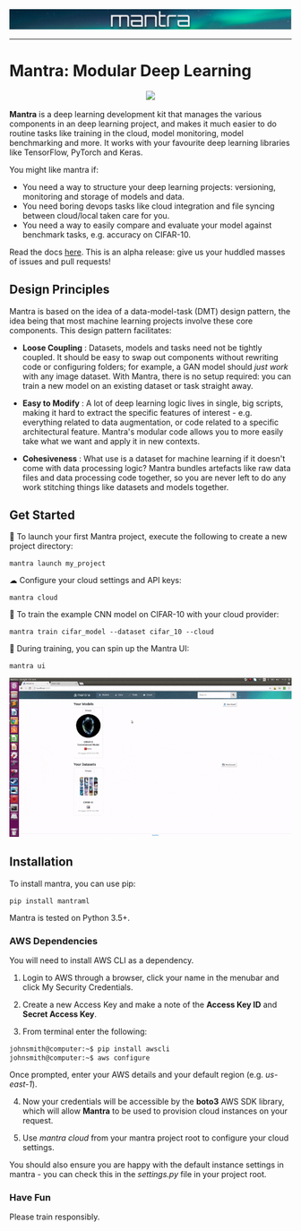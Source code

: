 <div align="center">
    <img src="docs/source/mantra_header.png">
</div>

-----------------------------------------

# Mantra: Modular Deep Learning

<div align="center">
<img width="500" src="docs/source/demo2.gif">
</div>

**Mantra** is a deep learning development kit that manages the various components in an deep learning project, and makes it much easier to do routine tasks like training in the cloud, model monitoring, model benchmarking and more. It works with your favourite deep learning libraries like TensorFlow, PyTorch and Keras. 

You might like mantra if:

- You need a way to structure your deep learning projects: versioning, monitoring and storage of models and data.
- You need boring devops tasks like cloud integration and file syncing between cloud/local taken care for you.
- You need a way to easily compare and evaluate your model against benchmark tasks, e.g. accuracy on CIFAR-10.

Read the docs <a href="">here</a>. This is an alpha release: give us your huddled masses of issues and pull requests!

## Design Principles

Mantra is based on the idea of a data-model-task (DMT) design pattern, the idea being that most machine learning projects involve these core components. This design pattern facilitates:

- **Loose Coupling** : Datasets, models and tasks need not be tightly coupled. It should be easy to swap out components without rewriting code or configuring folders; for example, a GAN model should *just work* with any image dataset. With Mantra, there is no setup required: you can train a new model on an existing dataset or task straight away.

- **Easy to Modify** : A lot of deep learning logic lives in single, big scripts, making it hard to extract the specific features of interest - e.g. everything related to data augmentation, or code related to a specific architectural feature. Mantra's modular code allows you to more easily take what we want and apply it in new contexts.

- **Cohesiveness** : What use is a dataset for machine learning if it doesn't come with data processing logic? Mantra bundles artefacts like raw data files and data processing code together, so you are never left to do any work stitching things like datasets and models together.

## Get Started 

🚀 To launch your first Mantra project, execute the following to create a new project directory:

```console
mantra launch my_project 
```
☁ Configure your cloud settings and API keys:

```console
mantra cloud 
```
🤖 To train the example CNN model on CIFAR-10 with your cloud provider:

```console
mantra train cifar_model --dataset cifar_10 --cloud 
```
🚂 During training, you can spin up the Mantra UI:

```console
mantra ui
```
<img src="docs/source/demo.gif">

## Installation

To install mantra, you can use pip:

```
pip install mantraml
```

Mantra is tested on Python 3.5+. 

### AWS Dependencies

You will need to install AWS CLI as a dependency. 

1. Login to AWS through a browser, click your name in the menubar and click My Security Credentials.

2. Create a new Access Key and make a note of the **Access Key ID** and **Secret Access Key**.

3. From terminal enter the following:

```console
johnsmith@computer:~$ pip install awscli
johnsmith@computer:~$ aws configure
```

Once prompted, enter your AWS details and your default region (e.g. *us-east-1*).

4. Now your credentials will be accessible by the **boto3** AWS SDK library, which will allow **Mantra** to be used to 
provision cloud instances on your request.

5. Use *mantra cloud* from your mantra project root to configure your cloud settings.

You should also ensure you are happy with the default instance settings in mantra - you can check this in the *settings.py* file in your project root. 

### Have Fun

Please train responsibly.
